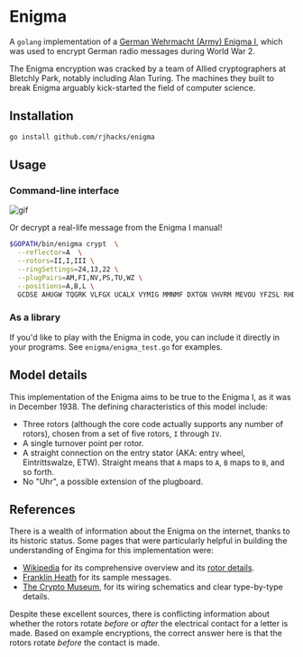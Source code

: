 # Enigma

A `golang` implementation of a [German Wehrmacht (Army) Enigma
I](https://en.wikipedia.org/wiki/Enigma_machine), which was used to encrypt German radio messages
during World War 2.

The Enigma encryption was cracked by a team of Allied cryptographers at Bletchly Park, notably
including Alan Turing. The machines they built to break Enigma arguably kick-started the field of
computer science.

## Installation
```sh
go install github.com/rjhacks/enigma
```

## Usage
### Command-line interface
![gif](https://i.imgur.com/56jplmt.gif)

Or decrypt a real-life message from the Enigma I manual!
```sh
$GOPATH/bin/enigma crypt  \
  --reflector=A  \
  --rotors=II,I,III \
  --ringSettings=24,13,22 \
  --plugPairs=AM,FI,NV,PS,TU,WZ \
  --positions=A,B,L \
  GCDSE AHUGW TQGRK VLFGX UCALX VYMIG MMNMF DXTGN VHVRM MEVOU YFZSL RHDRR XFJWC FHUHM UNZEF RDISI KBGPM YVXUZ
```

### As a library
If you'd like to play with the Enigma in code, you can include it directly in your programs. See
`enigma/enigma_test.go` for examples.

## Model details

This implementation of the Enigma aims to be true to the Enigma I, as it was in December
1938. The defining characteristics of this model include:
* Three rotors (although the core code actually supports any number of rotors), chosen from a set of
  five rotors, `I` through `IV`.
* A single turnover point per rotor.
* A straight connection on the entry stator (AKA: entry wheel, Eintrittswalze, ETW). Straight means
  that `A` maps to `A`, `B` maps to `B`, and so forth.
* No "Uhr", a possible extension of the plugboard. 

## References

There is a wealth of information about the Enigma on the internet, thanks to its historic status.
Some pages that were particularly helpful in building the understanding of Engima for this
implementation were:

* [Wikipedia](https://en.wikipedia.org/wiki/Enigma_machine#Reflector) for its comprehensive overview
  and its [rotor details](https://en.wikipedia.org/wiki/Enigma_rotor_details).
* [Franklin Heath](http://wiki.franklinheath.co.uk/index.php/Enigma/Sample_Messages) for its sample
  messages.
* [The Crypto Museum](http://www.cryptomuseum.com/crypto/enigma/wiring.htm), for its wiring
  schematics and clear type-by-type details.

Despite these excellent sources, there is conflicting information about whether the rotors rotate
  _before_ or _after_ the electrical contact for a letter is made. Based on example encryptions, the
  correct answer here is that the rotors rotate _before_ the contact is made.